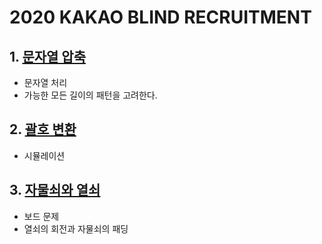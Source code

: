 # 2020 KAKAO BLIND RECRUITMENT

## 1. [문자열 압축](./문자열%20압축.py)
- 문자열 처리
- 가능한 모든 길이의 패턴을 고려한다.

## 2. [괄호 변환](./괄호%20변환.py)
- 시뮬레이션

## 3. [자물쇠와 열쇠](./자물쇠와%20열쇠.py)
- 보드 문제
- 열쇠의 회전과 자물쇠의 패딩